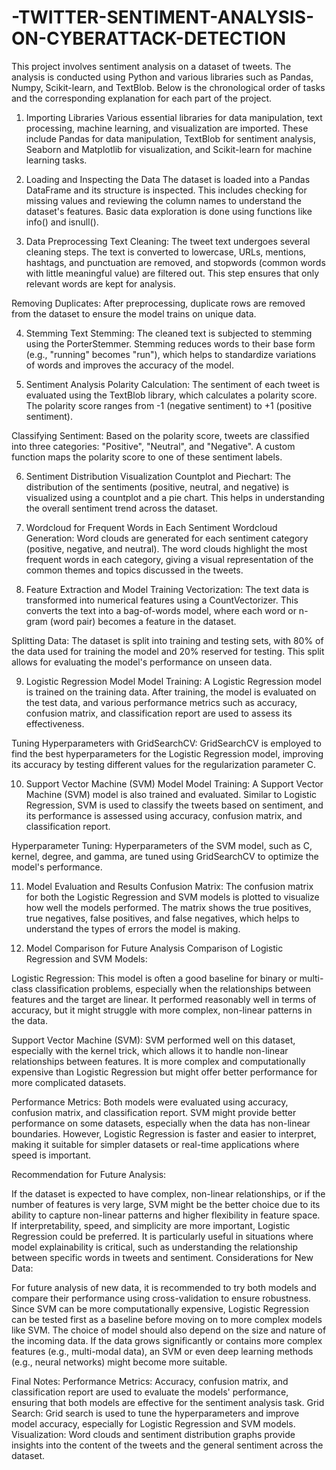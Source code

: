 # -TWITTER-SENTIMENT-ANALYSIS-ON-CYBERATTACK-DETECTION
This project involves sentiment analysis on a dataset of tweets. The analysis is conducted using Python and various     libraries such as Pandas, Numpy, Scikit-learn, and TextBlob. Below is the chronological order of tasks and the corresponding explanation for each part of the project.

1. Importing Libraries
Various essential libraries for data manipulation, text processing, machine learning, and visualization are imported. These include Pandas for data manipulation, TextBlob for sentiment analysis, Seaborn and Matplotlib for visualization, and Scikit-learn for machine learning tasks.

2. Loading and Inspecting the Data
The dataset is loaded into a Pandas DataFrame and its structure is inspected. This includes checking for missing values and reviewing the column names to understand the dataset's features. Basic data exploration is done using functions like info() and isnull().

3. Data Preprocessing
Text Cleaning: The tweet text undergoes several cleaning steps. The text is converted to lowercase, URLs, mentions, hashtags, and punctuation are removed, and stopwords (common words with little meaningful value) are filtered out. This step ensures that only relevant words are kept for analysis.

Removing Duplicates: After preprocessing, duplicate rows are removed from the dataset to ensure the model trains on unique data.

4. Stemming
Text Stemming: The cleaned text is subjected to stemming using the PorterStemmer. Stemming reduces words to their base form (e.g., "running" becomes "run"), which helps to standardize variations of words and improves the accuracy of the model.

5. Sentiment Analysis
Polarity Calculation: The sentiment of each tweet is evaluated using the TextBlob library, which calculates a polarity score. The polarity score ranges from -1 (negative sentiment) to +1 (positive sentiment).

Classifying Sentiment: Based on the polarity score, tweets are classified into three categories: "Positive", "Neutral", and "Negative". A custom function maps the polarity score to one of these sentiment labels.

6. Sentiment Distribution Visualization
Countplot and Piechart: The distribution of the sentiments (positive, neutral, and negative) is visualized using a countplot and a pie chart. This helps in understanding the overall sentiment trend across the dataset.

7. Wordcloud for Frequent Words in Each Sentiment
Wordcloud Generation: Word clouds are generated for each sentiment category (positive, negative, and neutral). The word clouds highlight the most frequent words in each category, giving a visual representation of the common themes and topics discussed in the tweets.

8. Feature Extraction and Model Training
Vectorization: The text data is transformed into numerical features using a CountVectorizer. This converts the text into a bag-of-words model, where each word or n-gram (word pair) becomes a feature in the dataset.

Splitting Data: The dataset is split into training and testing sets, with 80% of the data used for training the model and 20% reserved for testing. This split allows for evaluating the model's performance on unseen data.

9. Logistic Regression Model
Model Training: A Logistic Regression model is trained on the training data. After training, the model is evaluated on the test data, and various performance metrics such as accuracy, confusion matrix, and classification report are used to assess its effectiveness.

Tuning Hyperparameters with GridSearchCV: GridSearchCV is employed to find the best hyperparameters for the Logistic Regression model, improving its accuracy by testing different values for the regularization parameter C.

10. Support Vector Machine (SVM) Model
Model Training: A Support Vector Machine (SVM) model is also trained and evaluated. Similar to Logistic Regression, SVM is used to classify the tweets based on sentiment, and its performance is assessed using accuracy, confusion matrix, and classification report.

Hyperparameter Tuning: Hyperparameters of the SVM model, such as C, kernel, degree, and gamma, are tuned using GridSearchCV to optimize the model's performance.

11. Model Evaluation and Results
Confusion Matrix: The confusion matrix for both the Logistic Regression and SVM models is plotted to visualize how well the models performed. The matrix shows the true positives, true negatives, false positives, and false negatives, which helps to understand the types of errors the model is making.

12. Model Comparison for Future Analysis
Comparison of Logistic Regression and SVM Models:

Logistic Regression: This model is often a good baseline for binary or multi-class classification problems, especially when the relationships between features and the target are linear. It performed reasonably well in terms of accuracy, but it might struggle with more complex, non-linear patterns in the data.

Support Vector Machine (SVM): SVM performed well on this dataset, especially with the kernel trick, which allows it to handle non-linear relationships between features. It is more complex and computationally expensive than Logistic Regression but might offer better performance for more complicated datasets.

Performance Metrics: Both models were evaluated using accuracy, confusion matrix, and classification report. SVM might provide better performance on some datasets, especially when the data has non-linear boundaries. However, Logistic Regression is faster and easier to interpret, making it suitable for simpler datasets or real-time applications where speed is important.

Recommendation for Future Analysis:

If the dataset is expected to have complex, non-linear relationships, or if the number of features is very large, SVM might be the better choice due to its ability to capture non-linear patterns and higher flexibility in feature space.
If interpretability, speed, and simplicity are more important, Logistic Regression could be preferred. It is particularly useful in situations where model explainability is critical, such as understanding the relationship between specific words in tweets and sentiment.
Considerations for New Data:

For future analysis of new data, it is recommended to try both models and compare their performance using cross-validation to ensure robustness. Since SVM can be more computationally expensive, Logistic Regression can be tested first as a baseline before moving on to more complex models like SVM.
The choice of model should also depend on the size and nature of the incoming data. If the data grows significantly or contains more complex features (e.g., multi-modal data), an SVM or even deep learning methods (e.g., neural networks) might become more suitable.

Final Notes:
Performance Metrics: Accuracy, confusion matrix, and classification report are used to evaluate the models' performance, ensuring that both models are effective for the sentiment analysis task.
Grid Search: Grid search is used to tune the hyperparameters and improve model accuracy, especially for Logistic Regression and SVM models.
Visualization: Word clouds and sentiment distribution graphs provide insights into the content of the tweets and the general sentiment across the dataset.
